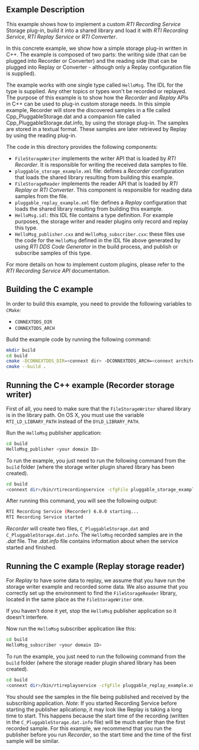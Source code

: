 ## Example Description

This example shows how to implement a custom *RTI Recording Service* Storage 
plug-in, build it into a shared library and load it with *RTI Recording Service*,
 *RTI Replay Service* or *RTI Converter*.

In this concrete example, we show how a simple storage plug-in written in C++. 
The example is composed of two parts: the writing side (that can be plugged into 
Recorder or Converter) and the reading side (that can be plugged into Replay or 
Converter - although only a Replay configuration file is supplied).

The example works with one single type called `HelloMsg`. The IDL for the type is
supplied. Any other topics or types won't be recorded or replayed. The purpose
of this example is to show how the *Recorder* and *Replay* APIs in C++ can be 
used to plug-in custom storage needs. In this simple example, Recorder will 
store the discovered samples in a file called Cpp_PluggableStorage.dat and a 
companion file called Cpp_PluggableStorage.dat.info, by using the storage 
plug-in. The samples are stored in a textual format. These samples are later 
retrieved by Replay by using the reading plug-in.

The code in this directory provides the following components:

- `FileStorageWriter` implements the writer API that is loaded by 
   *RTI Recorder*. It is responsible for writing the received data samples to 
   file.
- `pluggable_storage_example.xml` file: defines a *Recorder* configuration 
   that loads the shared library resulting from building this example.
- `FileStorageReader` implements the reader API that is loaded by *RTI 
   Replay* or *RTI Converter*. This component is responsible for reading data 
   samples from the file.
- `pluggable_replay_example.xml` file: defines a *Replay* configuration that
   loads the shared library resulting from building this example.
- `HelloMsg.idl`: this IDL file contains a type definition. For example 
   purposes, the storage writer and reader plugins only record and replay this 
   type.
- `HelloMsg_publisher.cxx` and `HelloMsg_subscriber.cxx`: these files use 
   the code for the `HelloMsg` defined in the IDL file above generated by using 
   *RTI DDS Code Generator* in the build process, and publish or subscribe 
   samples of this type.

For more details on how to implement custom plugins, please refer to the 
*RTI Recording Service API* documentation.

## Building the C example

In order to build this example, you need to provide the following variables to
`CMake`:

- `CONNEXTDDS_DIR`
- `CONNEXTDDS_ARCH`

Build the example code by running the following command:

```bash
mkdir build
cd build
cmake -DCONNEXTDDS_DIR=<connext dir> -DCONNEXTDDS_ARCH=<connext architecture> ..
cmake --build .
```

## Running the C++ example (Recorder storage writer)

First of all, you need to make sure that the `FileStorageWriter` shared 
library is in the library path.  On OS X, you must use the variable 
`RTI_LD_LIBRARY_PATH` instead of the `DYLD_LIBRARY_PATH`.

Run the `HelloMsg` publisher application:

```bash
cd build
HelloMsg_publisher <your domain ID>
```

To run the example, you just need to run the following command from the `build`
folder (where the storage writer plugin shared library has been created).

```bash
cd build
<connext dir>/bin/rtirecordingservice -cfgFile pluggable_storage_example.xml -cfgName CppFileWriterExample -domainIdBase <your domain ID>
```

After running this command, you will see the following output:

```bash
RTI Recording Service (Recorder) 6.0.0 starting...
RTI Recording Service started
```

*Recorder* will create two files, `C_PluggableStorage.dat` and 
`C_PluggableStorage.dat.info`. The `HelloMsg` recorded samples are in the 
*.dat* file. The *.dat.info* file contains information about when the service 
started and finished.

## Running the C example (Replay storage reader)

For *Replay* to have some data to replay, we assume that you have run the 
storage writer example and recorded some data. We also assume that you correctly 
set up the environment to find the `FileStorageReader` library, located in 
the same place as the `FileStorageWriter` one.

If you haven't done it yet, stop the `HelloMsg` publisher application so it 
doesn't interfere.

Now run the `HelloMsg` subscriber application like this:

```bash
cd build
HelloMsg_subscriber <your domain ID>
```

To run the example, you just need to run the following command from the `build`
folder (where the storage reader plugin shared library has been created).

```bash
cd build
<connext dir>/bin/rtireplayservice -cfgFile pluggable_replay_example.xml -cfgName C_ReaderExample -domainIdBase <your domain ID>
```

You should see the samples in the file being published and received by the 
subscribing application. *Note*: If you started Recording Service before 
starting the publisher aplicationp, it may look like Replay is taking a long 
time to start. This happens because the start time of the recording (written in 
the `C_PluggableStorage.dat.info` file) will be much earlier than the first 
recorded sample. For this example, we recommend that you run the publisher 
before you run *Recorder*, so the start time and the time of the first sample 
will be similar. 